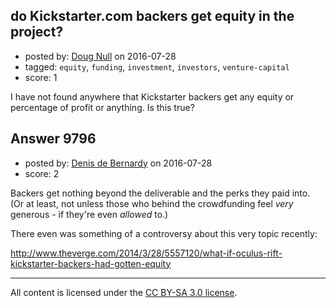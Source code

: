 ## do Kickstarter.com backers get equity in the project?

- posted by: [Doug Null](https://stackexchange.com/users/387639/doug-null) on 2016-07-28
- tagged: `equity`, `funding`, `investment`, `investors`, `venture-capital`
- score: 1

<p>I have not found anywhere that Kickstarter backers get any equity or percentage of profit or anything.  Is this true?</p>



## Answer 9796

- posted by: [Denis de Bernardy](https://stackexchange.com/users/182468/denis-de-bernardy) on 2016-07-28
- score: 2

<p>Backers get nothing beyond the deliverable and the perks they paid into. (Or at least, not unless those who behind the crowdfunding feel <em>very</em> generous - if they're even <em>allowed</em> to.)</p>

<p>There even was something of a controversy about this very topic recently:</p>

<p><a href="http://www.theverge.com/2014/3/28/5557120/what-if-oculus-rift-kickstarter-backers-had-gotten-equity" rel="nofollow">http://www.theverge.com/2014/3/28/5557120/what-if-oculus-rift-kickstarter-backers-had-gotten-equity</a></p>




---

All content is licensed under the [CC BY-SA 3.0 license](https://creativecommons.org/licenses/by-sa/3.0/).

